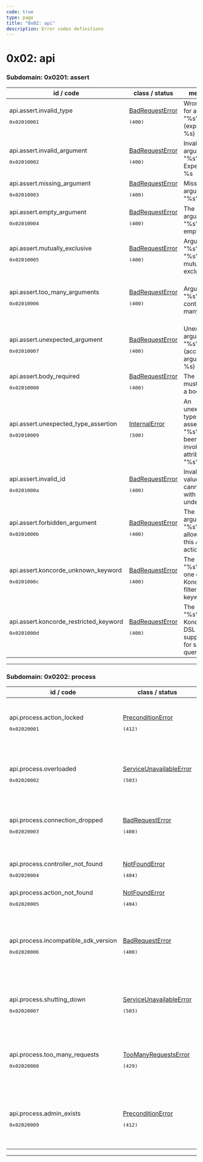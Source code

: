 ```yaml
---
code: true
type: page
title: "0x02: api"
description: Error codes definitions
---
```


[//]: # (This documentation is auto-generated)
[//]: # (If you need to update this page, execute: npm run doc-error-codes)

# 0x02: api



### Subdomain: 0x0201: assert

| id / code | class / status | message | description |
| --------- | -------------- | --------| ----------- |
| api.assert.invalid_type<br/><pre>0x02010001</pre>  | [BadRequestError](/core/2/api/essentials/error-handling#badrequesterror) <pre>(400)</pre> | Wrong type for argument "%s" (expected: %s) | Wrong argument type |
| api.assert.invalid_argument<br/><pre>0x02010002</pre>  | [BadRequestError](/core/2/api/essentials/error-handling#badrequesterror) <pre>(400)</pre> | Invalid argument "%s". Expected: %s | A request argument holds an invalid value |
| api.assert.missing_argument<br/><pre>0x02010003</pre>  | [BadRequestError](/core/2/api/essentials/error-handling#badrequesterror) <pre>(400)</pre> | Missing argument "%s". | A required argument is missing |
| api.assert.empty_argument<br/><pre>0x02010004</pre>  | [BadRequestError](/core/2/api/essentials/error-handling#badrequesterror) <pre>(400)</pre> | The argument "%s" is empty. | The argument cannot be empty |
| api.assert.mutually_exclusive<br/><pre>0x02010005</pre>  | [BadRequestError](/core/2/api/essentials/error-handling#badrequesterror) <pre>(400)</pre> | Arguments "%s" and "%s" are mutually exclusive | Mutually exclusive parameters have been provided |
| api.assert.too_many_arguments<br/><pre>0x02010006</pre>  | [BadRequestError](/core/2/api/essentials/error-handling#badrequesterror) <pre>(400)</pre> | Argument "%s" contains too many values | An argument contains too many keys or values |
| api.assert.unexpected_argument<br/><pre>0x02010007</pre>  | [BadRequestError](/core/2/api/essentials/error-handling#badrequesterror) <pre>(400)</pre> | Unexpected argument "%s" (accepted arguments: %s) | An unexpected argument has been provided |
| api.assert.body_required<br/><pre>0x02010008</pre>  | [BadRequestError](/core/2/api/essentials/error-handling#badrequesterror) <pre>(400)</pre> | The request must specify a body. | A request body is required |
| api.assert.unexpected_type_assertion<br/><pre>0x02010009</pre>  | [InternalError](/core/2/api/essentials/error-handling#internalerror) <pre>(500)</pre> | An unexepected type assertion "%s" has been invoked on attribute "%s". | Unexpected type assertion |
| api.assert.invalid_id<br/><pre>0x0201000a</pre>  | [BadRequestError](/core/2/api/essentials/error-handling#badrequesterror) <pre>(400)</pre> | Invalid "_id" value: cannot start with an underscore | _id values cannot start with an underscore |
| api.assert.forbidden_argument<br/><pre>0x0201000b</pre>  | [BadRequestError](/core/2/api/essentials/error-handling#badrequesterror) <pre>(400)</pre> | The argument "%s" is not allowed by this API action. | A forbidden argument has been provided |
| api.assert.koncorde_unknown_keyword<br/><pre>0x0201000c</pre>  | [BadRequestError](/core/2/api/essentials/error-handling#badrequesterror) <pre>(400)</pre> | The keyword "%s" is not one of the Koncorde filters DSL keywords. | An unknown keyword has been provided in filters |
| api.assert.koncorde_restricted_keyword<br/><pre>0x0201000d</pre>  | [BadRequestError](/core/2/api/essentials/error-handling#badrequesterror) <pre>(400)</pre> | The %s "%s" of Koncorde DSL is not supported for search queries. | A restricted keyword has been provided in filters |

---


### Subdomain: 0x0202: process

| id / code | class / status | message | description |
| --------- | -------------- | --------| ----------- |
| api.process.action_locked<br/><pre>0x02020001</pre>  | [PreconditionError](/core/2/api/essentials/error-handling#preconditionerror) <pre>(412)</pre> | Cannot execute action "%s": already executing. | Cannot execute the requested action because it's already executing |
| api.process.overloaded<br/><pre>0x02020002</pre>  | [ServiceUnavailableError](/core/2/api/essentials/error-handling#serviceunavailableerror) <pre>(503)</pre> | Request discarded: Kuzzle Server is temporarily overloaded. | The request has been discarded because the server is overloaded |
| api.process.connection_dropped<br/><pre>0x02020003</pre>  | [BadRequestError](/core/2/api/essentials/error-handling#badrequesterror) <pre>(400)</pre> | Client connection dropped | The request has been discarded because its linked client connection has dropped |
| api.process.controller_not_found<br/><pre>0x02020004</pre>  | [NotFoundError](/core/2/api/essentials/error-handling#notfounderror) <pre>(404)</pre> | API controller "%s" not found. | API controller not found |
| api.process.action_not_found<br/><pre>0x02020005</pre>  | [NotFoundError](/core/2/api/essentials/error-handling#notfounderror) <pre>(404)</pre> | Controller action "%s" not found. | API controller action not found |
| api.process.incompatible_sdk_version<br/><pre>0x02020006</pre>  | [BadRequestError](/core/2/api/essentials/error-handling#badrequesterror) <pre>(400)</pre> | Incompatible SDK client. Your SDK version (%s) does not match Kuzzle requirement (%s). | SDK is incompatible with the current Kuzzle version |
| api.process.shutting_down<br/><pre>0x02020007</pre>  | [ServiceUnavailableError](/core/2/api/essentials/error-handling#serviceunavailableerror) <pre>(503)</pre> | Rejected: this node is shutting down. | This Kuzzle node is shutting down and refuses new requests |
| api.process.too_many_requests<br/><pre>0x02020008</pre>  | [TooManyRequestsError](/core/2/api/essentials/error-handling#toomanyrequestserror) <pre>(429)</pre> | Rejected: requests rate limit exceeded for this user. | The request has been refused because a rate limit has been exceeded for this user |
| api.process.admin_exists<br/><pre>0x02020009</pre>  | [PreconditionError](/core/2/api/essentials/error-handling#preconditionerror) <pre>(412)</pre> | Admin user is already set. | Attempted to create the first administrator, when one already exists |

---
